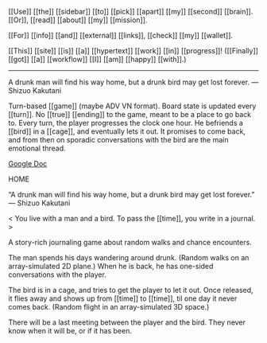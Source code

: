 [[Use]] [[the]] [[sidebar]] [[to]] [[pick]] [[apart]] [[my]] [[second]] [[brain]].
[[Or]], [[read]] [[about]] [[my]] [[mission]].

[[For]] [[info]] [[and]] [[external]] [[links]], [[check]] [[my]] [[wallet]].

[[This]] [[site]] [[is]] [[a]] [[hypertext]] [[work]] [[in]] [[progress]]! 
([[Finally]] [[got]] [[a]] [[workflow]] [[I]] [[am]] [[happy]] [[with]].)

* * *
A drunk man will find his way home, but a drunk bird may get lost forever. — Shizuo Kakutani 

Turn-based [[game]] (maybe ADV VN format). Board state is updated every [[turn]]. No [[true]] [[ending]] to the game, meant to be a place to go back to. Every turn, the player progresses the clock one hour. He befriends a [[bird]] in a [[cage]], and eventually lets it out. It promises to come back, and from then on sporadic conversations with the bird are the main emotional thread.

[Google Doc](https://docs.google.com/document/d/1BHqcTDLKla_fcFlUmrpV3iQhzGAVAGJUwrOW4CxQ53c?authuser=0)

HOME 

“A drunk man will find his way home, but a drunk bird may get lost forever.” — Shizuo Kakutani 

< You live with a man and a bird. To pass the [[time]], you write in a journal. > 

A story-rich journaling game about random walks and chance encounters. 

The man spends his days wandering around drunk. 
(Random walks on an array-simulated 2D plane.) 
When he is back, he has one-sided conversations with the player. 

The bird is in a cage, and tries to get the player to let it out.
Once released, it flies away and shows up from [[time]] to [[time]], til one day it never comes back. 
(Random flight in an array-simulated 3D space.) 

There will be a last meeting between the player and the bird. They never know when it will be, or if it has been.
